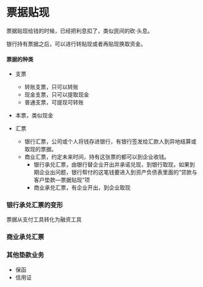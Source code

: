 # 票据贴现



票据贴现给钱的时候，已经把利息扣了，类似民间的砍·头息。

银行持有票据之后，可以进行转贴现或者再贴现换取资金。

#### 票据的种类

- 支票

  - 转账支票，只可以转账
  - 现金支票，只可以提取现金
  - 普通支票，可提现可转账

- 本票，类似现金

- 汇票

  - 银行汇票，公司或个人将钱存进银行，有银行签发给汇款人到异地结算或取现的票据。
  - 商业汇票，约定未来时间，持有这张票的都可以到企业收钱。
    - 银行承兑汇票，由银行替企业开出并承诺兑现，到银行取现，如果到期企业出问题，银行帮付的这笔钱要进入到资产负债表里面的“贷款与客户垫款—票据贴现”项
    - 商业承兑汇票，有企业开出，到企业取现

  

### 银行承兑汇票的变形

票据从支付工具转化为融资工具

### 商业承兑汇票

### 其他垫款业务

- 保函
- 信用证
